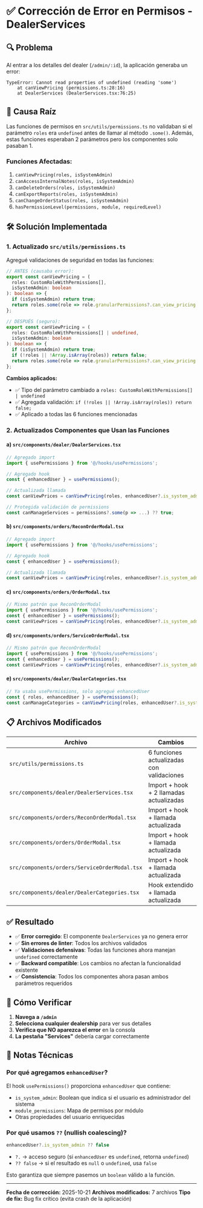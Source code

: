 # ✅ Corrección de Error en Permisos - DealerServices

## 🔍 **Problema**

Al entrar a los detalles del dealer (`/admin/:id`), la aplicación generaba un error:

```
TypeError: Cannot read properties of undefined (reading 'some')
    at canViewPricing (permissions.ts:28:16)
    at DealerServices (DealerServices.tsx:76:25)
```

## 🎯 **Causa Raíz**

Las funciones de permisos en `src/utils/permissions.ts` no validaban si el parámetro `roles` era `undefined` antes de llamar al método `.some()`. Además, estas funciones esperaban 2 parámetros pero los componentes solo pasaban 1.

### Funciones Afectadas:
1. `canViewPricing(roles, isSystemAdmin)`
2. `canAccessInternalNotes(roles, isSystemAdmin)`
3. `canDeleteOrders(roles, isSystemAdmin)`
4. `canExportReports(roles, isSystemAdmin)`
5. `canChangeOrderStatus(roles, isSystemAdmin)`
6. `hasPermissionLevel(permissions, module, requiredLevel)`

## 🛠️ **Solución Implementada**

### 1. **Actualizado `src/utils/permissions.ts`**

Agregué validaciones de seguridad en todas las funciones:

```typescript
// ANTES (causaba error):
export const canViewPricing = (
  roles: CustomRoleWithPermissions[],
  isSystemAdmin: boolean
): boolean => {
  if (isSystemAdmin) return true;
  return roles.some(role => role.granularPermissions?.can_view_pricing === true);
};

// DESPUÉS (seguro):
export const canViewPricing = (
  roles: CustomRoleWithPermissions[] | undefined,
  isSystemAdmin: boolean
): boolean => {
  if (isSystemAdmin) return true;
  if (!roles || !Array.isArray(roles)) return false;
  return roles.some(role => role.granularPermissions?.can_view_pricing === true);
};
```

**Cambios aplicados:**
- ✅ Tipo del parámetro cambiado a `roles: CustomRoleWithPermissions[] | undefined`
- ✅ Agregada validación: `if (!roles || !Array.isArray(roles)) return false;`
- ✅ Aplicado a todas las 6 funciones mencionadas

### 2. **Actualizados Componentes que Usan las Funciones**

#### **a) `src/components/dealer/DealerServices.tsx`**

```typescript
// Agregado import
import { usePermissions } from '@/hooks/usePermissions';

// Agregado hook
const { enhancedUser } = usePermissions();

// Actualizada llamada
const canViewPrices = canViewPricing(roles, enhancedUser?.is_system_admin ?? false);

// Protegida validación de permissions
const canManageServices = permissions?.some(p => ...) ?? true;
```

#### **b) `src/components/orders/ReconOrderModal.tsx`**

```typescript
// Agregado import
import { usePermissions } from '@/hooks/usePermissions';

// Agregado hook
const { enhancedUser } = usePermissions();

// Actualizada llamada
const canViewPrices = canViewPricing(roles, enhancedUser?.is_system_admin ?? false);
```

#### **c) `src/components/orders/OrderModal.tsx`**

```typescript
// Mismo patrón que ReconOrderModal
import { usePermissions } from '@/hooks/usePermissions';
const { enhancedUser } = usePermissions();
const canViewPrices = canViewPricing(roles, enhancedUser?.is_system_admin ?? false);
```

#### **d) `src/components/orders/ServiceOrderModal.tsx`**

```typescript
// Mismo patrón que ReconOrderModal
import { usePermissions } from '@/hooks/usePermissions';
const { enhancedUser } = usePermissions();
const canViewPrices = canViewPricing(roles, enhancedUser?.is_system_admin ?? false);
```

#### **e) `src/components/dealer/DealerCategories.tsx`**

```typescript
// Ya usaba usePermissions, solo agregué enhancedUser
const { roles, enhancedUser } = usePermissions();
const canManageCategories = canViewPricing(roles, enhancedUser?.is_system_admin ?? false);
```

## 📋 **Archivos Modificados**

| Archivo | Cambios |
|---------|---------|
| `src/utils/permissions.ts` | 6 funciones actualizadas con validaciones |
| `src/components/dealer/DealerServices.tsx` | Import + hook + 2 llamadas actualizadas |
| `src/components/orders/ReconOrderModal.tsx` | Import + hook + llamada actualizada |
| `src/components/orders/OrderModal.tsx` | Import + hook + llamada actualizada |
| `src/components/orders/ServiceOrderModal.tsx` | Import + hook + llamada actualizada |
| `src/components/dealer/DealerCategories.tsx` | Hook extendido + llamada actualizada |

## ✅ **Resultado**

- ✅ **Error corregido**: El componente `DealerServices` ya no genera error
- ✅ **Sin errores de linter**: Todos los archivos validados
- ✅ **Validaciones defensivas**: Todas las funciones ahora manejan `undefined` correctamente
- ✅ **Backward compatible**: Los cambios no afectan la funcionalidad existente
- ✅ **Consistencia**: Todos los componentes ahora pasan ambos parámetros requeridos

## 🔄 **Cómo Verificar**

1. **Navega a `/admin`**
2. **Selecciona cualquier dealership** para ver sus detalles
3. **Verifica que NO aparezca el error** en la consola
4. **La pestaña "Services"** debería cargar correctamente

## 📝 **Notas Técnicas**

### Por qué agregamos `enhancedUser`?

El hook `usePermissions()` proporciona `enhancedUser` que contiene:
- `is_system_admin`: Boolean que indica si el usuario es administrador del sistema
- `module_permissions`: Mapa de permisos por módulo
- Otras propiedades del usuario enriquecidas

### Por qué usamos `??` (nullish coalescing)?

```typescript
enhancedUser?.is_system_admin ?? false
```

- `?.` → acceso seguro (si `enhancedUser` es `undefined`, retorna `undefined`)
- `?? false` → si el resultado es `null` o `undefined`, usa `false`

Esto garantiza que siempre pasemos un `boolean` válido a la función.

---

**Fecha de corrección:** 2025-10-21
**Archivos modificados:** 7 archivos
**Tipo de fix:** Bug fix crítico (evita crash de la aplicación)
